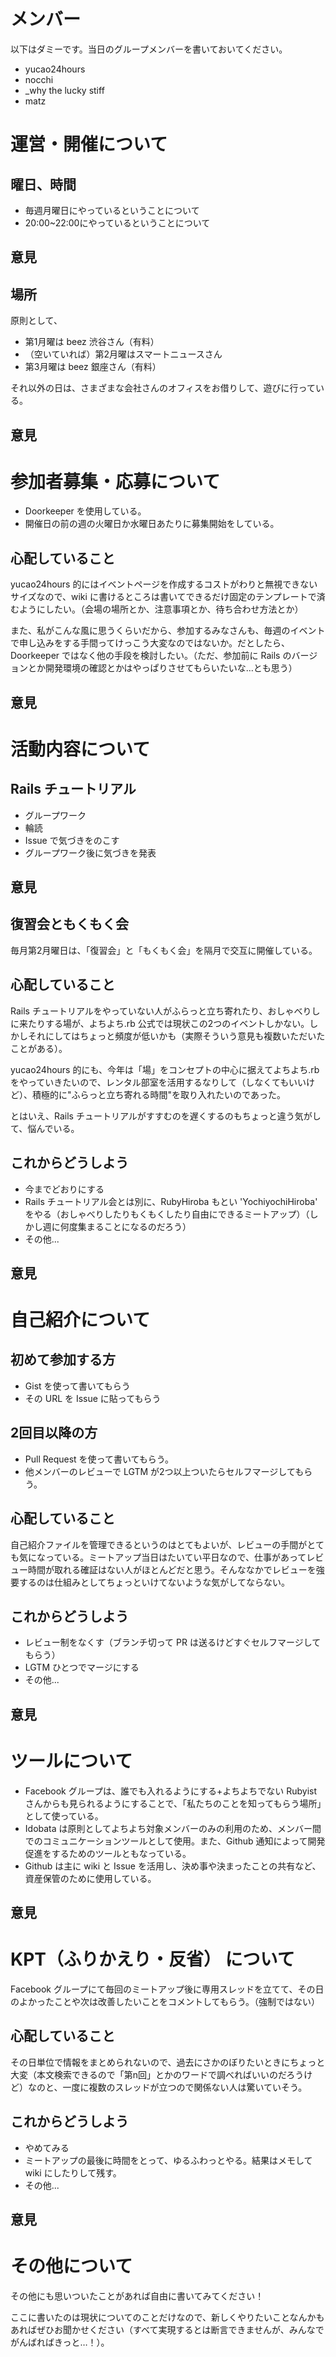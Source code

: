 # メンバー
以下はダミーです。当日のグループメンバーを書いておいてください。
- yucao24hours
- nocchi
- _why the lucky stiff
- matz

# 運営・開催について
## 曜日、時間
- 毎週月曜日にやっているということについて
- 20:00~22:00にやっているということについて

## 意見

## 場所
原則として、

- 第1月曜は beez 渋谷さん（有料）
- （空いていれば）第2月曜はスマートニュースさん
- 第3月曜は beez 銀座さん（有料）

それ以外の日は、さまざまな会社さんのオフィスをお借りして、遊びに行っている。

## 意見

# 参加者募集・応募について
- Doorkeeper を使用している。
- 開催日の前の週の火曜日か水曜日あたりに募集開始をしている。

## 心配していること
yucao24hours 的にはイベントページを作成するコストがわりと無視できないサイズなので、wiki に書けるところは書いてできるだけ固定のテンプレートで済むようにしたい。（会場の場所とか、注意事項とか、待ち合わせ方法とか）

また、私がこんな風に思うくらいだから、参加するみなさんも、毎週のイベントで申し込みをする手間ってけっこう大変なのではないか。だとしたら、Doorkeeper ではなく他の手段を検討したい。（ただ、参加前に Rails のバージョンとか開発環境の確認とかはやっぱりさせてもらいたいな…とも思う）

## 意見

# 活動内容について
## Rails チュートリアル
- グループワーク
- 輪読 
- Issue で気づきをのこす
- グループワーク後に気づきを発表

## 意見

## 復習会ともくもく会
毎月第2月曜日は、「復習会」と「もくもく会」を隔月で交互に開催している。

## 心配していること
Rails チュートリアルをやっていない人がふらっと立ち寄れたり、おしゃべりしに来たりする場が、よちよち.rb 公式では現状この2つのイベントしかない。しかしそれにしてはちょっと頻度が低いかも（実際そういう意見も複数いただいたことがある）。

yucao24hours 的にも、今年は「場」をコンセプトの中心に据えてよちよち.rb をやっていきたいので、レンタル部室を活用するなりして（しなくてもいいけど）、積極的に"ふらっと立ち寄れる時間"を取り入れたいのであった。

とはいえ、Rails チュートリアルがすすむのを遅くするのもちょっと違う気がして、悩んでいる。

## これからどうしよう
- 今までどおりにする
- Rails チュートリアル会とは別に、RubyHiroba もとい 'YochiyochiHiroba' をやる（おしゃべりしたりもくもくしたり自由にできるミートアップ）（しかし週に何度集まることになるのだろう）
- その他...

## 意見

# 自己紹介について
## 初めて参加する方
- Gist を使って書いてもらう
- その URL を Issue に貼ってもらう

## 2回目以降の方
- Pull Request を使って書いてもらう。
- 他メンバーのレビューで LGTM が2つ以上ついたらセルフマージしてもらう。

## 心配していること
自己紹介ファイルを管理できるというのはとてもよいが、レビューの手間がとても気になっている。ミートアップ当日はたいてい平日なので、仕事があってレビュー時間が取れる確証はない人がほとんどだと思う。そんななかでレビューを強要するのは仕組みとしてちょっといけてないような気がしてならない。

## これからどうしよう
- レビュー制をなくす（ブランチ切って PR は送るけどすぐセルフマージしてもらう）
- LGTM ひとつでマージにする
- その他...
 
## 意見

# ツールについて
- Facebook グループは、誰でも入れるようにする+よちよちでない Rubyist さんからも見られるようにすることで、「私たちのことを知ってもらう場所」として使っている。
- Idobata は原則としてよちよち対象メンバーのみの利用のため、メンバー間でのコミュニケーションツールとして使用。また、Github 通知によって開発促進をするためのツールともなっている。
- Github は主に wiki と Issue を活用し、決め事や決まったことの共有など、資産保管のために使用している。

## 意見

# KPT（ふりかえり・反省） について
Facebook グループにて毎回のミートアップ後に専用スレッドを立てて、その日のよかったことや次は改善したいことをコメントしてもらう。（強制ではない）

## 心配していること
その日単位で情報をまとめられないので、過去にさかのぼりたいときにちょっと大変（本文検索できるので「第n回」とかのワードで調べればいいのだろうけど）なのと、一度に複数のスレッドが立つので関係ない人は驚いていそう。

## これからどうしよう
- やめてみる
- ミートアップの最後に時間をとって、ゆるふわっとやる。結果はメモして wiki にしたりして残す。
- その他...

## 意見

# その他について
その他にも思いついたことがあれば自由に書いてみてください！

ここに書いたのは現状についてのことだけなので、新しくやりたいことなんかもあればぜひお聞かせください（すべて実現するとは断言できませんが、みんなでがんばればきっと…！）。
